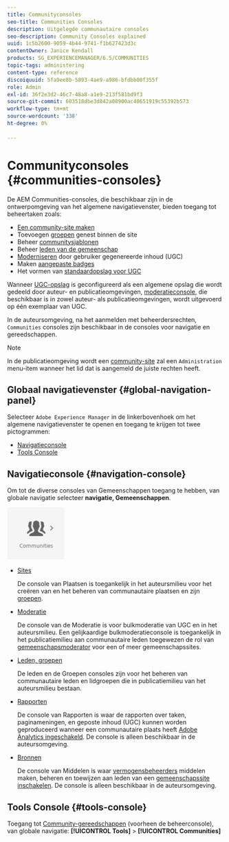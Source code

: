 ```yaml
---
title: Communityconsoles
seo-title: Communities Consoles
description: Uitgelegde communautaire consoles
seo-description: Community Consoles explained
uuid: 1c5b2600-9059-4b44-9741-f1b627423d3c
contentOwner: Janice Kendall
products: SG_EXPERIENCEMANAGER/6.5/COMMUNITIES
topic-tags: administering
content-type: reference
discoiquuid: 5fa9ee8b-5893-4ae9-a986-bfdbb00f355f
role: Admin
exl-id: 36f2e3d2-46c7-48a8-a1e9-213f581bd9f3
source-git-commit: 603518dbe3d842a08900ac40651919c55392b573
workflow-type: tm+mt
source-wordcount: '338'
ht-degree: 0%

---
```


# Communityconsoles {#communities-consoles}

De AEM Communities-consoles, die beschikbaar zijn in de ontwerpomgeving van het algemene navigatievenster, bieden toegang tot beheertaken zoals:

* [Een community-site maken](sites-console.md)
* Toevoegen [groepen](groups.md) genest binnen de site
* Beheer [communitysjablonen](sites.md)
* Beheer [leden van de gemeenschap](members.md)
* [Moderniseren](moderate-ugc.md) door gebruiker gegenereerde inhoud (UGC)
* Maken [aangepaste badges](badges.md)
* Het vormen van [standaardopslag voor UGC](srp-config.md)

Wanneer [UGC-opslag](working-with-srp.md) is geconfigureerd als een algemene opslag die wordt gedeeld door auteur- en publicatieomgevingen, [moderatieconsole](moderation.md), die beschikbaar is in zowel auteur- als publicatieomgevingen, wordt uitgevoerd op één exemplaar van UGC.

In de auteursomgeving, na het aanmelden met beheerdersrechten, `Communities` consoles zijn beschikbaar in de consoles voor navigatie en gereedschappen.

>[!NOTE]
>
>In de publicatieomgeving wordt een [community-site](sites-console.md) zal een `Administration` menu-item wanneer het lid dat is aangemeld de juiste rechten heeft.

## Globaal navigatievenster {#global-navigation-panel}

Selecteer `Adobe Experience Manager` in de linkerbovenhoek om het algemene navigatievenster te openen en toegang te krijgen tot twee pictogrammen:

* [Navigatieconsole](#navigation-console)
* [Tools Console](tools.md)

## Navigatieconsole {#navigation-console}

Om tot de diverse consoles van Gemeenschappen toegang te hebben, van globale navigatie selecteer **navigatie, Gemeenschappen**.

![gemeenschappen](assets/communities.png)

* [Sites](sites-console.md)

   De console van Plaatsen is toegankelijk in het auteursmilieu voor het creëren van en het beheren van communautaire plaatsen en zijn [groepen](groups.md).

* [Moderatie](moderation.md)

   De console van de Moderatie is voor bulkmoderatie van UGC en in het auteursmilieu. Een gelijkaardige bulkmoderatieconsole is toegankelijk in het publicatiemilieu aan communautaire leden toegewezen de rol van [gemeenschapsmoderator](users.md#publishenvironmentusersandgroups) voor een of meer gemeenschapssites.

* [Leden, groepen](members.md)

   De leden en de Groepen consoles zijn voor het beheren van communautaire leden en lidgroepen die in publicatiemilieu van het auteursmilieu bestaan.

* [Rapporten](reports.md)

   De console van Rapporten is waar de rapporten over taken, paginameningen, en geposte inhoud (UGC) kunnen worden geproduceerd wanneer een communautaire plaats heeft [Adobe Analytics ingeschakeld](sites-console.md#analytics). De console is alleen beschikbaar in de auteursomgeving.

* [Bronnen](resources.md)

   De console van Middelen is waar [vermogensbeheerders](enablement.md#communitymanagers) middelen maken, beheren en toewijzen aan leden van een [gemeenschapssite inschakelen](overview.md#enablement-community). De console is alleen beschikbaar in de auteursomgeving.

## Tools Console {#tools-console}

Toegang tot [Community-gereedschappen](tools.md) (voorheen de beheerconsole), van globale navigatie: **[!UICONTROL Tools]** > **[!UICONTROL Communities]**
